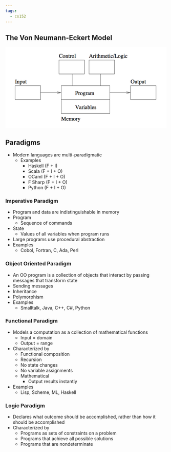 ```yaml
---
tags:
  - cs152
---
```

## The Von Neumann-Eckert Model
![](Attachments/Von%20Neumann-Eckert%20Model.png)
## Paradigms
- Modern languages are multi-paradigmatic
	- Examples
		- Haskell (F + I)
		- Scala (F + I + O)
		- OCaml (F + I + O)
		- F Sharp (F + I + O)
		- Python (F + I + O)
### Imperative Paradigm
- Program and data are indistinguishable in memory
- Program
	- Sequence of commands
- State
	- Values of all variables when program runs
- Large programs use procedural abstraction
- Examples
	- Cobol, Fortran, C, Ada, Perl
### Object Oriented Paradigm
- An OO program is a collection of objects that interact by passing messages that transform state
- Sending messages
- Inheritance
- Polymorphism
- Examples
	- Smalltalk, Java, C++, C#, Python
### Functional Paradigm
- Models a computation as a collection of mathematical functions
	- Input = domain
	- Output = range
- Characterized by
	- Functional composition
	- Recursion
	- No state changes
	- No variable assignments
	- Mathematical
		- Output results instantly
- Examples
	- Lisp, Scheme, ML, Haskell
### Logic Paradigm
- Declares what outcome should be accomplished, rather than how it should be accomplished
- Characterized by
	- Programs as sets of constraints on a problem
	- Programs that achieve all possible solutions
	- Programs that are nondeterminate